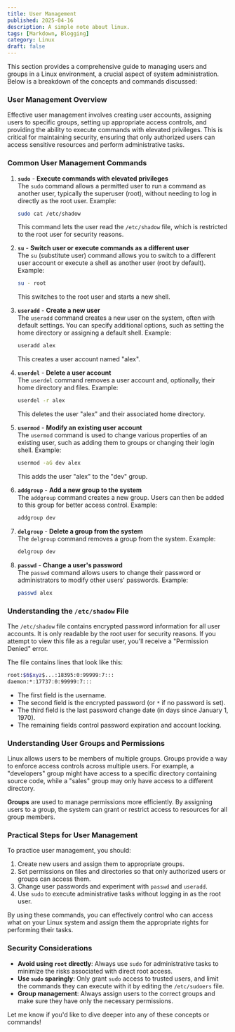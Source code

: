 ```yaml
---
title: User Management
published: 2025-04-16
description: A simple note about linux.
tags: [Markdown, Blogging]
category: Linux
draft: false
---
```

This section provides a comprehensive guide to managing users and groups in a Linux environment, a crucial aspect of system administration. Below is a breakdown of the concepts and commands discussed:

### **User Management Overview**
Effective user management involves creating user accounts, assigning users to specific groups, setting up appropriate access controls, and providing the ability to execute commands with elevated privileges. This is critical for maintaining security, ensuring that only authorized users can access sensitive resources and perform administrative tasks.

### **Common User Management Commands**

1. **`sudo`** - **Execute commands with elevated privileges**  
   The `sudo` command allows a permitted user to run a command as another user, typically the superuser (root), without needing to log in directly as the root user.
   Example:
   ```bash
   sudo cat /etc/shadow
   ```
   This command lets the user read the `/etc/shadow` file, which is restricted to the root user for security reasons.

2. **`su`** - **Switch user or execute commands as a different user**  
   The `su` (substitute user) command allows you to switch to a different user account or execute a shell as another user (root by default).
   Example:
   ```bash
   su - root
   ```
   This switches to the root user and starts a new shell.

3. **`useradd`** - **Create a new user**  
   The `useradd` command creates a new user on the system, often with default settings. You can specify additional options, such as setting the home directory or assigning a default shell.
   Example:
   ```bash
   useradd alex
   ```
   This creates a user account named "alex".

4. **`userdel`** - **Delete a user account**  
   The `userdel` command removes a user account and, optionally, their home directory and files.
   Example:
   ```bash
   userdel -r alex
   ```
   This deletes the user "alex" and their associated home directory.

5. **`usermod`** - **Modify an existing user account**  
   The `usermod` command is used to change various properties of an existing user, such as adding them to groups or changing their login shell.
   Example:
   ```bash
   usermod -aG dev alex
   ```
   This adds the user "alex" to the "dev" group.

6. **`addgroup`** - **Add a new group to the system**  
   The `addgroup` command creates a new group. Users can then be added to this group for better access control.
   Example:
   ```bash
   addgroup dev
   ```

7. **`delgroup`** - **Delete a group from the system**  
   The `delgroup` command removes a group from the system.
   Example:
   ```bash
   delgroup dev
   ```

8. **`passwd`** - **Change a user's password**  
   The `passwd` command allows users to change their password or administrators to modify other users' passwords.
   Example:
   ```bash
   passwd alex
   ```

### **Understanding the `/etc/shadow` File**
The `/etc/shadow` file contains encrypted password information for all user accounts. It is only readable by the root user for security reasons. If you attempt to view this file as a regular user, you'll receive a "Permission Denied" error.

The file contains lines that look like this:
```bash
root:$6$xyz$...:18395:0:99999:7:::
daemon:*:17737:0:99999:7:::
```
- The first field is the username.
- The second field is the encrypted password (or `*` if no password is set).
- The third field is the last password change date (in days since January 1, 1970).
- The remaining fields control password expiration and account locking.

### **Understanding User Groups and Permissions**
Linux allows users to be members of multiple groups. Groups provide a way to enforce access controls across multiple users. For example, a "developers" group might have access to a specific directory containing source code, while a "sales" group may only have access to a different directory.

**Groups** are used to manage permissions more efficiently. By assigning users to a group, the system can grant or restrict access to resources for all group members.

### **Practical Steps for User Management**
To practice user management, you should:
1. Create new users and assign them to appropriate groups.
2. Set permissions on files and directories so that only authorized users or groups can access them.
3. Change user passwords and experiment with `passwd` and `useradd`.
4. Use `sudo` to execute administrative tasks without logging in as the root user.

By using these commands, you can effectively control who can access what on your Linux system and assign them the appropriate rights for performing their tasks.

### **Security Considerations**
- **Avoid using `root` directly**: Always use `sudo` for administrative tasks to minimize the risks associated with direct root access.
- **Use `sudo` sparingly**: Only grant `sudo` access to trusted users, and limit the commands they can execute with it by editing the `/etc/sudoers` file.
- **Group management**: Always assign users to the correct groups and make sure they have only the necessary permissions.

Let me know if you'd like to dive deeper into any of these concepts or commands!
